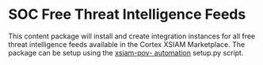 # SOC Free Threat Intelligence Feeds

This content package will install and create integration instances for all free threat intelligence 
feeds available in the Cortex XSIAM Marketplace. The package can be setup using the [xsiam-pov-
automation](https://github.com/annabarone/xsiam-pov-automation/tree/main) setup.py script.
